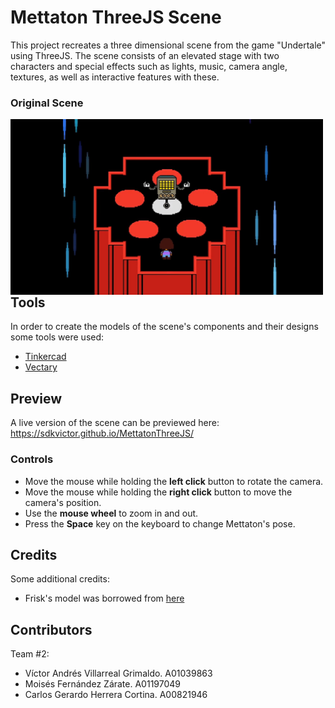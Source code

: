 # Mettaton ThreeJS Scene

This project recreates a three dimensional scene from the game "Undertale" using ThreeJS. The scene consists of an elevated stage with two characters and special effects such as lights, music, camera angle, textures, as well as interactive features with these.

### Original Scene

<img align="left" alt="originalscene" width="500px" src="https://raw.githubusercontent.com/sdkvictor/MettatonThreeJS/main/originalscene.jpeg" />
<br/><br/><br/><br/><br/><br/><br/><br/><br/><br/><br/><br/>

## Tools
In order to create the models of the scene's components and their designs some tools were used:
- [Tinkercad](https://www.tinkercad.com)
- [Vectary](https://www.vectary.com)

## Preview
A live version of the scene can be previewed here: https://sdkvictor.github.io/MettatonThreeJS/

### Controls
- Move the mouse while holding the <b>left click</b> button to rotate the camera.
- Move the mouse while holding the <b>right click</b> button to move the camera's position.
- Use the <b>mouse wheel</b> to zoom in and out.
- Press the <b>Space</b> key on the keyboard to change Mettaton's pose.

## Credits
Some additional credits:
- Frisk's model was borrowed from [here](https://www.models-resource.com/custom_edited/undertalecustoms/model/19707/)

## Contributors
Team #2:
  - Víctor Andrés Villarreal Grimaldo. A01039863
  - Moisés Fernández Zárate. A01197049
  - Carlos Gerardo Herrera Cortina. A00821946
